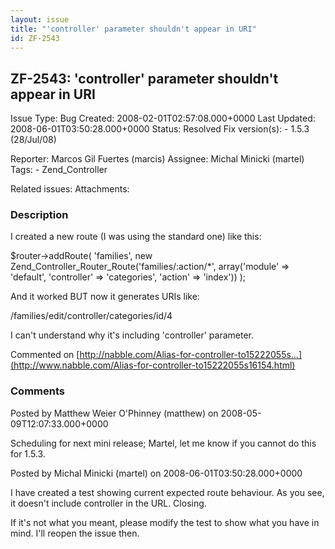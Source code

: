 ```yaml
---
layout: issue
title: "'controller' parameter shouldn't appear in URI"
id: ZF-2543
---
```


ZF-2543: 'controller' parameter shouldn't appear in URI
-------------------------------------------------------

 Issue Type: Bug Created: 2008-02-01T02:57:08.000+0000 Last Updated: 2008-06-01T03:50:28.000+0000 Status: Resolved Fix version(s): - 1.5.3 (28/Jul/08)
 
 Reporter:  Marcos Gil Fuertes (marcis)  Assignee:  Michal Minicki (martel)  Tags: - Zend\_Controller
 
 Related issues: 
 Attachments: 
### Description

I created a new route (I was using the standard one) like this:

$router->addRoute( 'families', new Zend\_Controller\_Router\_Route('families/:action/\*', array('module' => 'default', 'controller' => 'categories', 'action' => 'index')) );

And it worked BUT now it generates URIs like:

/families/edit/controller/categories/id/4

I can't understand why it's including 'controller' parameter.

Commented on [http://nabble.com/Alias-for-controller-to15222055s…](http://www.nabble.com/Alias-for-controller-to15222055s16154.html)

 

 

### Comments

Posted by Matthew Weier O'Phinney (matthew) on 2008-05-09T12:07:33.000+0000

Scheduling for next mini release; Martel, let me know if you cannot do this for 1.5.3.

 

 

Posted by Michal Minicki (martel) on 2008-06-01T03:50:28.000+0000

I have created a test showing current expected route behaviour. As you see, it doesn't include controller in the URL. Closing.

If it's not what you meant, please modify the test to show what you have in mind. I'll reopen the issue then.

 

 